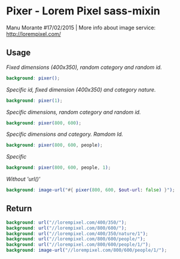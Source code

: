 # Pixer - Lorem Pixel sass-mixin

Manu Morante #17/02/2015 | More info about image service: http://lorempixel.com/

## Usage

*Fixed dimensions (400x350), random category and random id.*
```scss
background: pixer(); 
```
*Specific id, fixed dimension (400x350) and category nature.*
```scss
background: pixer(1);
```
*Specific dimensions, random category and random id.*
```scss
background: pixer(800, 600);
```
*Specific dimensions and category. Ramdom Id.*
```scss
background: pixer(800, 600, people);
```
*Specific*
```scss
background: pixer(800, 600, people, 1);
```
*Without 'url()'*
```scss
background: image-url("#{ pixer(800, 600, $out-url: false) }");
```
 
## Return
```scss
background: url("//lorempixel.com/400/350/");
background: url("//lorempixel.com/800/600/");
background: url("//lorempixel.com/400/350/nature/1");
background: url("//lorempixel.com/800/600/people/");
background: url("//lorempixel.com/800/600/people/1/");
background: image-url("//lorempixel.com/800/600/people/1/");
```
